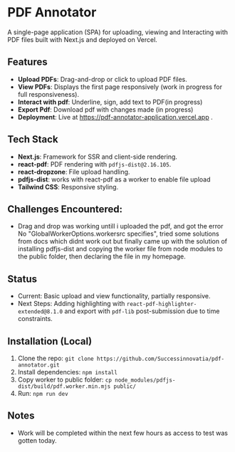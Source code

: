 # PDF Annotator
A single-page application (SPA) for uploading, viewing and Interacting with PDF files built with Next.js and deployed on Vercel.

## Features
- **Upload PDFs**: Drag-and-drop or click to upload PDF files.
- **View PDFs**: Displays the first page responsively (work in progress for full responsiveness).
- **Interact with pdf**: Underline, sign, add text to PDF(in progress)
- **Export Pdf**: Download pdf with changes made (in progress)
- **Deployment**: Live at https://pdf-annotator-application.vercel.app
.

## Tech Stack
- **Next.js**: Framework for SSR and client-side rendering.
- **react-pdf**: PDF rendering with `pdfjs-dist@2.16.105`.
- **react-dropzone**: File upload handling.
- **pdfjs-dist**: works with react-pdf as a worker to enable file upload
- **Tailwind CSS**: Responsive styling.

## Challenges Encountered:
- Drag and drop was working untill i uploaded the pdf, and got the error No "GlobalWorkerOptions.workersrc specifies", tried some solutions from docs which didnt work out but finally came up with the solution of installing pdfjs-dist and copying the worker file from node modules to the public folder, then declaring the file in my homepage.

## Status
- Current: Basic upload and view functionality, partially responsive.
- Next Steps: Adding highlighting with `react-pdf-highlighter-extended@8.1.0` and export with `pdf-lib` post-submission due to time constraints.

## Installation (Local)
1. Clone the repo: `git clone https://github.com/Successinnovatia/pdf-annotator.git`
2. Install dependencies: `npm install`
3. Copy worker to public folder: `cp node_modules/pdfjs-dist/build/pdf.worker.min.mjs public/`
4. Run: `npm run dev`

## Notes
- Work will be completed within the next few hours as access to test was gotten today.

